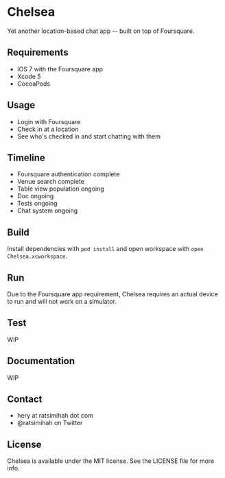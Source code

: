 Chelsea
=======

Yet another location-based chat app -- built on top of Foursquare.

## Requirements

* iOS 7 with the Foursquare app
* Xcode 5
* CocoaPods

## Usage

* Login with Foursquare
* Check in at a location
* See who's checked in and start chatting with them

## Timeline

* Foursquare authentication complete
* Venue search complete
* Table view population ongoing
* Doc ongoing
* Tests ongoing
* Chat system ongoing

## Build

Install dependencies with `pod install` and open workspace with `open Chelsea.xcworkspace`.

## Run

Due to the Foursquare app requirement, Chelsea requires an actual device to run and will not work on a simulator.

## Test

WIP

## Documentation

WIP

## Contact

* hery at ratsimihah dot com
* @ratsimihah on Twitter

## License

Chelsea is available under the MIT license. See the LICENSE file for more info.
